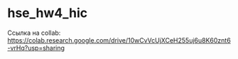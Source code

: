 # hse_hw4_hic
Ссылка на collab: https://colab.research.google.com/drive/10wCvVcUjXCeH255uj6u8K60znt6-vrHq?usp=sharing
